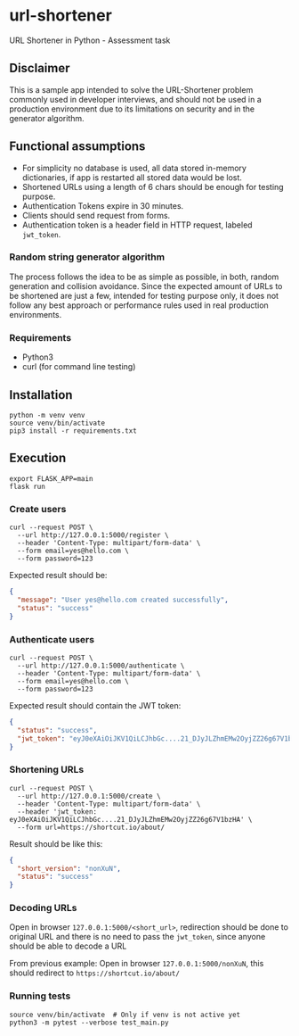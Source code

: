 # url-shortener

URL Shortener in Python - Assessment task

## Disclaimer

This is a sample app intended to solve the URL-Shortener problem commonly used in developer interviews, and should not
be used in a production environment due to its limitations on security and in the generator algorithm.

## Functional assumptions

* For simplicity no database is used, all data stored in-memory dictionaries, if app is restarted all stored data would
  be lost.
* Shortened URLs using a length of 6 chars should be enough for testing purpose. 
* Authentication Tokens expire in 30 minutes.
* Clients should send request from forms.
* Authentication token is a header field in HTTP request, labeled `jwt_token`.

### Random string generator algorithm

The process follows the idea to be as simple as possible, in both, random generation and collision avoidance. Since the
expected amount of URLs to be shortened are just a few, intended for testing purpose only, it does not follow any best
approach or performance rules used in real production environments.

### Requirements

* Python3
* curl (for command line testing)

## Installation

```shell
python -m venv venv
source venv/bin/activate
pip3 install -r requirements.txt
```

## Execution

```shell
export FLASK_APP=main
flask run
```

### Create users

```shell
curl --request POST \
  --url http://127.0.0.1:5000/register \
  --header 'Content-Type: multipart/form-data' \
  --form email=yes@hello.com \
  --form password=123
```

Expected result should be:

```json
{
  "message": "User yes@hello.com created successfully",
  "status": "success"
}
```

### Authenticate users

```shell
curl --request POST \
  --url http://127.0.0.1:5000/authenticate \
  --header 'Content-Type: multipart/form-data' \
  --form email=yes@hello.com \
  --form password=123
```

Expected result should contain the JWT token:

```json
{
  "status": "success",
  "jwt_token": "eyJ0eXAiOiJKV1QiLCJhbGc....21_DJyJLZhmEMw2OyjZZ26g67V1bzHA"
}
```

### Shortening URLs

```shell
curl --request POST \
  --url http://127.0.0.1:5000/create \
  --header 'Content-Type: multipart/form-data' \
  --header 'jwt_token: eyJ0eXAiOiJKV1QiLCJhbGc....21_DJyJLZhmEMw2OyjZZ26g67V1bzHA' \
  --form url=https://shortcut.io/about/
```

Result should be like this:

```json
{
  "short_version": "nonXuN",
  "status": "success"
}
```

### Decoding URLs

Open in browser `127.0.0.1:5000/<short_url>`, redirection should be done to original URL and there is no need to pass the `jwt_token`, since anyone should be able to decode a URL

From previous example: Open in browser `127.0.0.1:5000/nonXuN`, this should redirect to `https://shortcut.io/about/`

### Running tests

```shell
source venv/bin/activate  # Only if venv is not active yet
python3 -m pytest --verbose test_main.py
```